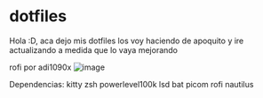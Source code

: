 # dotfiles

Hola :D, aca dejo mis dotfiles los voy haciendo de apoquito
y ire actualizando a medida que lo vaya mejorando 

rofi por adi1090x
![image](https://user-images.githubusercontent.com/96892387/215920369-9114db6f-30c2-4983-9b2b-1775584bb55b.png)

Dependencias:
  kitty
  zsh 
  powerlevel100k
  lsd
  bat
  picom
  rofi
  nautilus
